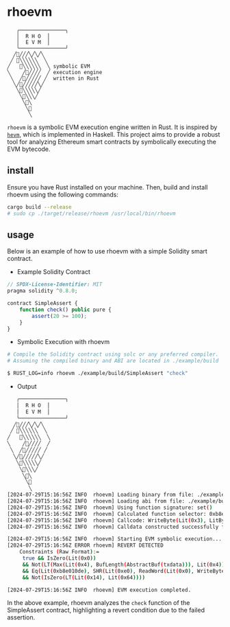 
# rhoevm

```
   ╭───────────────╮
   │  R H O  │
   │  E V M  │
   ╰───────────────╯
  ╱🦀╱╱╱╲╱╲╱╲ 
 ╱ 🦀╲╲╲╲╲╲  ╲
╱   🦀╲╲╲╲╲╲  ╲ symbolic EVM 
╲    ╱🦀╱╱╱╱  ╱ execution engine
 ╲  ╱🦀╱╱╱╱╱ ╱  written in Rust
  ╲╱🦀╱╱╱╱╱╲╱
   ╲🦀╲╲╲╲╲╱
    ╲🦀╲╲╲╱
     ╲🦀╲
      ╲🦀
       ╲
```

`rhoevm` is a symbolic EVM execution engine written in Rust. It is inspired by [`hevm`](https://github.com/ethereum/hevm), which is implemented in Haskell. This project aims to provide a robust tool for analyzing Ethereum smart contracts by symbolically executing the EVM bytecode.


## install

Ensure you have Rust installed on your machine. Then, build and install rhoevm using the following commands:

```bash
cargo build --release
# sudo cp ./target/release/rhoevm /usr/local/bin/rhoevm
```

## usage

Below is an example of how to use rhoevm with a simple Solidity smart contract.

- Example Solidity Contract

```javascript
// SPDX-License-Identifier: MIT
pragma solidity ^0.8.0;

contract SimpleAssert {
    function check() public pure {
        assert(20 >= 100);
    }
}
```

- Symbolic Execution with rhoevm

```bash
# Compile the Solidity contract using solc or any preferred compiler.
# Assuming the compiled binary and ABI are located in ./example/build

$ RUST_LOG=info rhoevm ./example/build/SimpleAssert "check"
```

- Output

```bash
   ╭───────────────╮
   │  R H O  │
   │  E V M  │
   ╰───────────────╯
  ╱🦀╱╱╱╲╱╲╱╲
 ╱ 🦀╲╲╲╲╲╲  ╲
╱   🦀╲╲╲╲╲╲  ╲
╲    ╱🦀╱╱╱╱  ╱
 ╲  ╱🦀╱╱╱╱╱ ╱
  ╲╱🦀╱╱╱╱╱╲╱
   ╲🦀╲╲╲╲╲╱
    ╲🦀╲╲╲╱
     ╲🦀╲
      ╲🦀
       ╲
[2024-07-29T15:16:56Z INFO  rhoevm] Loading binary from file: ./example/build/SimpleAssert.bin
[2024-07-29T15:16:56Z INFO  rhoevm] Loading abi from file: ./example/build/SimpleAssert.abi
[2024-07-29T15:16:56Z INFO  rhoevm] Using function signature: set()
[2024-07-29T15:16:56Z INFO  rhoevm] Calculated function selector: 0xb8e010de
[2024-07-29T15:16:56Z INFO  rhoevm] Callcode: WriteByte(Lit(0x3), LitByte(0xde), WriteByte(Lit(0x2), LitByte(0x10), WriteByte(Lit(0x1), LitByte(0xe0), WriteByte(Lit(0x0), LitByte(0xb8), AbstractBuf(txdata)))))
[2024-07-29T15:16:56Z INFO  rhoevm] Calldata constructed successfully for function 'set()'

[2024-07-29T15:16:56Z INFO  rhoevm] Starting EVM symbolic execution...
[2024-07-29T15:16:56Z ERROR rhoevm] REVERT DETECTED
    Constraints (Raw Format):=
     true && IsZero(Lit(0x0))
     && Not(LT(Max(Lit(0x4), BufLength(AbstractBuf(txdata))), Lit(0x4)))
     && Eq(Lit(0xb8e010de), SHR(Lit(0xe0), ReadWord(Lit(0x0), WriteByte(Lit(0x3), LitByte(0xde), WriteByte(Lit(0x2), LitByte(0x10), WriteByte(Lit(0x1), LitByte(0xe0), WriteByte(Lit(0x0), LitByte(0xb8), AbstractBuf(txdata))))))))
     && Not(IsZero(LT(Lit(0x14), Lit(0x64))))

[2024-07-29T15:16:56Z INFO  rhoevm] EVM execution completed.
```

In the above example, rhoevm analyzes the `check` function of the SimpleAssert contract, highlighting a revert condition due to the failed assertion.